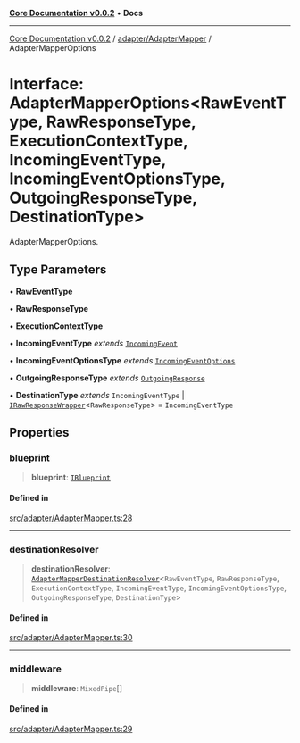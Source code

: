 [**Core Documentation v0.0.2**](../../../README.md) • **Docs**

***

[Core Documentation v0.0.2](../../../modules.md) / [adapter/AdapterMapper](../README.md) / AdapterMapperOptions

# Interface: AdapterMapperOptions\<RawEventType, RawResponseType, ExecutionContextType, IncomingEventType, IncomingEventOptionsType, OutgoingResponseType, DestinationType\>

AdapterMapperOptions.

## Type Parameters

• **RawEventType**

• **RawResponseType**

• **ExecutionContextType**

• **IncomingEventType** *extends* [`IncomingEvent`](../../../events/IncomingEvent/classes/IncomingEvent.md)

• **IncomingEventOptionsType** *extends* [`IncomingEventOptions`](../../../events/IncomingEvent/interfaces/IncomingEventOptions.md)

• **OutgoingResponseType** *extends* [`OutgoingResponse`](../../../events/OutgoingResponse/classes/OutgoingResponse.md)

• **DestinationType** *extends* `IncomingEventType` \| [`IRawResponseWrapper`](../../../definitions/interfaces/IRawResponseWrapper.md)\<`RawResponseType`\> = `IncomingEventType`

## Properties

### blueprint

> **blueprint**: [`IBlueprint`](../../../definitions/type-aliases/IBlueprint.md)

#### Defined in

[src/adapter/AdapterMapper.ts:28](https://github.com/stonemjs/core/blob/aa2a76ee3b0b5f73fa20c9cec0decb9263cddbc2/src/adapter/AdapterMapper.ts#L28)

***

### destinationResolver

> **destinationResolver**: [`AdapterMapperDestinationResolver`](../../../definitions/type-aliases/AdapterMapperDestinationResolver.md)\<`RawEventType`, `RawResponseType`, `ExecutionContextType`, `IncomingEventType`, `IncomingEventOptionsType`, `OutgoingResponseType`, `DestinationType`\>

#### Defined in

[src/adapter/AdapterMapper.ts:30](https://github.com/stonemjs/core/blob/aa2a76ee3b0b5f73fa20c9cec0decb9263cddbc2/src/adapter/AdapterMapper.ts#L30)

***

### middleware

> **middleware**: `MixedPipe`[]

#### Defined in

[src/adapter/AdapterMapper.ts:29](https://github.com/stonemjs/core/blob/aa2a76ee3b0b5f73fa20c9cec0decb9263cddbc2/src/adapter/AdapterMapper.ts#L29)
